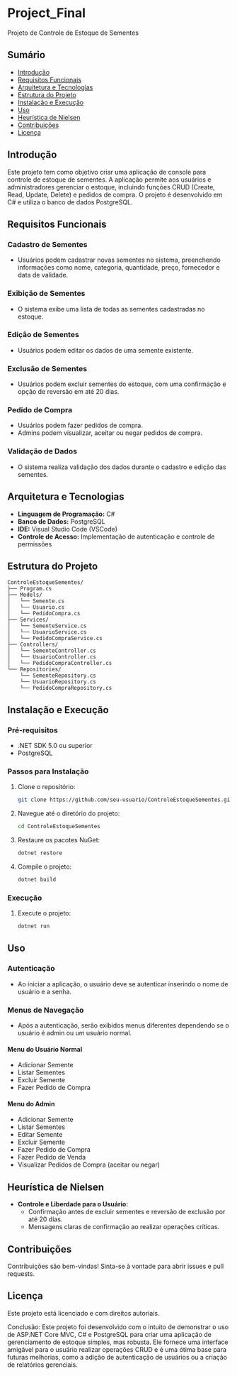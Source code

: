 # Project_Final

Projeto de Controle de Estoque de Sementes

## Sumário
- [Introdução](#introdução)
- [Requisitos Funcionais](#requisitos-funcionais)
- [Arquitetura e Tecnologias](#arquitetura-e-tecnologias)
- [Estrutura do Projeto](#estrutura-do-projeto)
- [Instalação e Execução](#instalação-e-execução)
- [Uso](#uso)
- [Heurística de Nielsen](#heurística-de-nielsen)
- [Contribuições](#contribuições)
- [Licença](#licença)

## Introdução
Este projeto tem como objetivo criar uma aplicação de console para controle de estoque de sementes. A aplicação permite aos usuários e administradores gerenciar o estoque, incluindo funções CRUD (Create, Read, Update, Delete) e pedidos de compra. O projeto é desenvolvido em C# e utiliza o banco de dados PostgreSQL.

## Requisitos Funcionais
### Cadastro de Sementes
- Usuários podem cadastrar novas sementes no sistema, preenchendo informações como nome, categoria, quantidade, preço, fornecedor e data de validade.

### Exibição de Sementes
- O sistema exibe uma lista de todas as sementes cadastradas no estoque.

### Edição de Sementes
- Usuários podem editar os dados de uma semente existente.

### Exclusão de Sementes
- Usuários podem excluir sementes do estoque, com uma confirmação e opção de reversão em até 20 dias.

### Pedido de Compra
- Usuários podem fazer pedidos de compra.
- Admins podem visualizar, aceitar ou negar pedidos de compra.

### Validação de Dados
- O sistema realiza validação dos dados durante o cadastro e edição das sementes.

## Arquitetura e Tecnologias
- **Linguagem de Programação:** C#
- **Banco de Dados:** PostgreSQL
- **IDE:** Visual Studio Code (VSCode)
- **Controle de Acesso:** Implementação de autenticação e controle de permissões

## Estrutura do Projeto
```
ControleEstoqueSementes/
├── Program.cs
├── Models/
│   └── Semente.cs
│   └── Usuario.cs
│   └── PedidoCompra.cs
├── Services/
│   └── SementeService.cs
│   └── UsuarioService.cs
│   └── PedidoCompraService.cs
├── Controllers/
│   └── SementeController.cs
│   └── UsuarioController.cs
│   └── PedidoCompraController.cs
└── Repositories/
    └── SementeRepository.cs
    └── UsuarioRepository.cs
    └── PedidoCompraRepository.cs
```

## Instalação e Execução
### Pré-requisitos
- .NET SDK 5.0 ou superior
- PostgreSQL

### Passos para Instalação
1. Clone o repositório:
   ```bash
   git clone https://github.com/seu-usuario/ControleEstoqueSementes.git
   ```
2. Navegue até o diretório do projeto:
   ```bash
   cd ControleEstoqueSementes
   ```
3. Restaure os pacotes NuGet:
   ```bash
   dotnet restore
   ```
4. Compile o projeto:
   ```bash
   dotnet build
   ```

### Execução
1. Execute o projeto:
   ```bash
   dotnet run
   ```

## Uso
### Autenticação
- Ao iniciar a aplicação, o usuário deve se autenticar inserindo o nome de usuário e a senha.

### Menus de Navegação
- Após a autenticação, serão exibidos menus diferentes dependendo se o usuário é admin ou um usuário normal.

#### Menu do Usuário Normal
- Adicionar Semente
- Listar Sementes
- Excluir Semente
- Fazer Pedido de Compra

#### Menu do Admin
- Adicionar Semente
- Listar Sementes
- Editar Semente
- Excluir Semente
- Fazer Pedido de Compra
- Fazer Pedido de Venda
- Visualizar Pedidos de Compra (aceitar ou negar)

## Heurística de Nielsen
- **Controle e Liberdade para o Usuário:**
  - Confirmação antes de excluir sementes e reversão de exclusão por até 20 dias.
  - Mensagens claras de confirmação ao realizar operações críticas.

## Contribuições
Contribuições são bem-vindas! Sinta-se à vontade para abrir issues e pull requests.

## Licença
Este projeto está licenciado e com direitos autoriais. 




Conclusão:
Este projeto foi desenvolvido com o intuito de demonstrar o uso de ASP.NET Core MVC, C# e PostgreSQL para criar uma aplicação de gerenciamento de estoque simples, mas robusta. Ele fornece uma interface amigável para o usuário realizar operações CRUD e é uma ótima base para futuras melhorias, como a adição de autenticação de usuários ou a criação de relatórios gerenciais.
